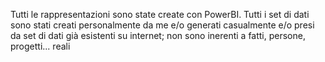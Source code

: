 Tutti le rappresentazioni sono state create con PowerBI. Tutti i set di dati sono stati creati personalmente da me e/o generati casualmente e/o presi da set di dati già esistenti su internet; non sono inerenti a fatti, persone, progetti... reali
